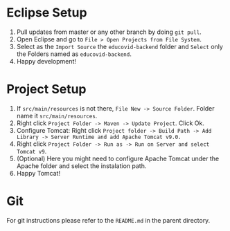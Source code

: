 # Eclipse Setup

1. Pull updates from master or any other branch by doing `git pull`.
2. Open Eclipse and go to `File > Open Projects from File System`.
3. Select as the `Import Source` the `educovid-backend` folder and `Select` only the Folders named as `educovid-backend`.
4. Happy development!

# Project Setup
1. If `src/main/resources` is not there, `File New -> Source Folder`. Folder name it `src/main/resources`.
2. Right click `Project Folder -> Maven -> Update Project`. Click Ok.
3. Configure Tomcat: Right click `Project folder -> Build Path -> Add Library -> Server Runtime and add Apache Tomcat v9.0.`
4. Right click `Project Folder -> Run as -> Run on Server and select Tomcat v9`.
5. (Optional) Here you might need to configure Apache Tomcat under the Apache folder and select the instalation path.
6. Happy Tomcat!

# Git

For git instructions please refer to the `README.md` in the parent directory.
